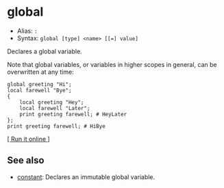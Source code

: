 # global

- Alias: `:`
- Syntax: `global [type] <name> [[=] value]`

Declares a global variable.

Note that global variables, or variables in higher scopes in general, can be overwritten at any time:
    
    global greeting "Hi";
    local farewell "Bye";
    {
        local greeting "Hey";
        local farewell "Later";
        print greeting farewell; # HeyLater
    };
    print greeting farewell; # HiBye

[[ Run it online ]](https://utopia.sh/?code=global+greeting+%22Hi%22%3B%0D%0Alocal+farewell+%22Bye%22%3B%0D%0A%7B%0D%0A++++local+greeting+%22Hey%22%3B%0D%0A++++local+farewell+%22Later%22%3B%0D%0A++++print+greeting+farewell%3B+%23+HeyLater%0D%0A%7D%3B%0D%0Aprint+greeting+farewell%3B+%23+HiBye)

## See also

- [constant](constant): Declares an immutable global variable.
